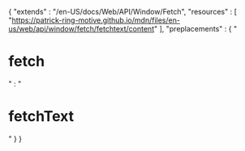{ 
  "extends" : "/en-US/docs/Web/API/Window/Fetch",
  "resources" : [
    "https://patrick-ring-motive.github.io/mdn/files/en-us/web/api/window/fetch/fetchtext/content"
  ],
  "preplacements" : {
    "<h1>fetch</h1>" : "<h1>fetchText</h1>"
  }
}